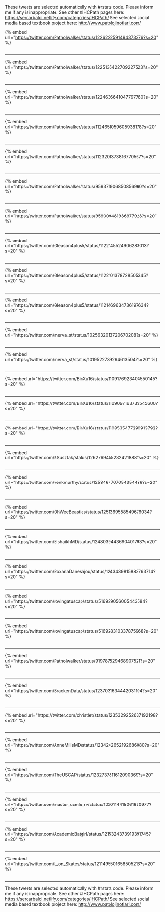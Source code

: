 

These tweets are selected automatically with #rstats code. Please inform me if any is inappropriate.
See other #IHCPath pages here: https://serdarbalci.netlify.com/categories/IHCPath/ 
See selected social media based textbook project here: http://www.patolojinotlari.com/

{% embed url="https://twitter.com/Patholwalker/status/1226222591494373376?s=20" %}<br>
<br>
<hr>
{% embed url="https://twitter.com/Patholwalker/status/1225135422709227523?s=20" %}<br>
<br>
<hr>
{% embed url="https://twitter.com/Patholwalker/status/1224636641047797760?s=20" %}<br>
<br>
<hr>
{% embed url="https://twitter.com/Patholwalker/status/1124651059605938178?s=20" %}<br>
<br>
<hr>
{% embed url="https://twitter.com/Patholwalker/status/1123201373816770567?s=20" %}<br>
<br>
<hr>
{% embed url="https://twitter.com/Patholwalker/status/959371906850856960?s=20" %}<br>
<br>
<hr>
{% embed url="https://twitter.com/Patholwalker/status/959009481936977923?s=20" %}<br>
<br>
<hr>
{% embed url="https://twitter.com/Gleason4plus5/status/1122145524906283013?s=20" %}<br>
<br>
<hr>
{% embed url="https://twitter.com/Gleason4plus5/status/1122101378728505345?s=20" %}<br>
<br>
<hr>
{% embed url="https://twitter.com/Gleason4plus5/status/1121469634736197634?s=20" %}<br>
<br>
<hr>
{% embed url="https://twitter.com/merva_st/status/1025632013720670208?s=20" %}<br>
<br>
<hr>
{% embed url="https://twitter.com/merva_st/status/1019522739294613504?s=20" %}<br>
<br>
<hr>
{% embed url="https://twitter.com/BinXu16/status/1109176923404550145?s=20" %}<br>
<br>
<hr>
{% embed url="https://twitter.com/BinXu16/status/1109097163739545600?s=20" %}<br>
<br>
<hr>
{% embed url="https://twitter.com/BinXu16/status/1108535477290913792?s=20" %}<br>
<br>
<hr>
{% embed url="https://twitter.com/KSusztak/status/1262769455232421888?s=20" %}<br>
<br>
<hr>
{% embed url="https://twitter.com/venkmurthy/status/1258464707054354436?s=20" %}<br>
<br>
<hr>
{% embed url="https://twitter.com/OhWeeBeasties/status/1251369558549676034?s=20" %}<br>
<br>
<hr>
{% embed url="https://twitter.com/ElshaikhMD/status/1248039443690401793?s=20" %}<br>
<br>
<hr>
{% embed url="https://twitter.com/RoxanaDaneshjou/status/1243439815883763714?s=20" %}<br>
<br>
<hr>
{% embed url="https://twitter.com/rovingatuscap/status/516929056005443584?s=20" %}<br>
<br>
<hr>
{% embed url="https://twitter.com/rovingatuscap/status/516928310337875968?s=20" %}<br>
<br>
<hr>
{% embed url="https://twitter.com/Patholwalker/status/919787529468907521?s=20" %}<br>
<br>
<hr>
{% embed url="https://twitter.com/BrackenData/status/1237031634442031104?s=20" %}<br>
<br>
<hr>
{% embed url="https://twitter.com/christlet/status/1235329252637192198?s=20" %}<br>
<br>
<hr>
{% embed url="https://twitter.com/AnneMillsMD/status/1234242652192686080?s=20" %}<br>
<br>
<hr>
{% embed url="https://twitter.com/TheUSCAP/status/1232737811612090369?s=20" %}<br>
<br>
<hr>
{% embed url="https://twitter.com/master_usmle_rv/status/1220114415061630977?s=20" %}<br>
<br>
<hr>
{% embed url="https://twitter.com/AcademicBatgirl/status/1215324373919391745?s=20" %}<br>
<br>
<hr>
{% embed url="https://twitter.com/L_on_Skates/status/1211495501658505216?s=20" %}<br>
<br>
<hr>


These tweets are selected automatically with #rstats code. Please inform me if any is inappropriate.
See other #IHCPath pages here: https://serdarbalci.netlify.com/categories/IHCPath/ 
See selected social media based textbook project here: http://www.patolojinotlari.com/
